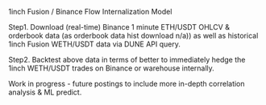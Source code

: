 1inch Fusion / Binance Flow Internalization Model

Step1. Download (real-time) Binance 1 minute ETH/USDT OHLCV & orderbook data (as orderbook data hist download n/a)) as well as historical 1inch Fusion WETH/USDT data via DUNE API query.

Step2. Backtest above data in terms of better to immediately hedge the 1inch WETH/USDT trades on Binance or warehouse internally.

Work in progress - future postings to include more in-depth correlation analysis & ML predict.
